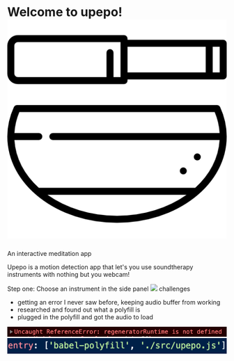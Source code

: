 # Welcome to upepo! ![](dist/images/bowl.png)
An interactive meditation app

Upepo is a motion detection app that let's you use soundtherapy instruments with nothing but you webcam!  

Step one: Choose an instrument in the side panel
![](dist/images/snippets/upepo_step_one.gif)
challenges 

- getting an error I never saw before, keeping audio buffer from working
- researched and found out what a polyfill is
- plugged in the polyfill and got the audio to load

![](dist/images/snippets/runtime_error.png)
![](dist/images/snippets/runtime_error_solution.png)
